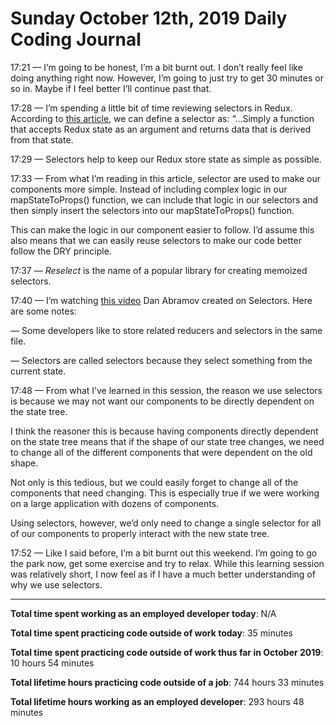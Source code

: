 # Sunday October 12th, 2019 Daily Coding Journal

17:21 — I’m going to be honest, I’m a bit burnt out. I don’t really feel like doing anything right now. However, I’m going to just try to get 30 minutes or so in. Maybe if I feel better I’ll continue past that.

17:28 — I’m spending a little bit of time reviewing selectors in Redux. According to [this article](https://medium.com/@matthew.holman/what-is-a-redux-selector-a517acee1fe8), we can define a selector as:
“…Simply a function that accepts Redux state as an argument and returns data that is derived from that state.

17:29 — Selectors help to keep our Redux store state as simple as possible. 

17:33 — From what I’m reading in this article, selector are used to make our components more simple. Instead of including complex logic in our mapStateToProps() function, we can include that logic in our selectors and then simply insert the selectors into our mapStateToProps() function. 

This can make the logic in our component easier to follow. I’d assume this also means that we can easily reuse selectors to make our code better follow the DRY principle.

17:37 — *Reselect* is the name of a popular library for creating memoized selectors.

17:40 — I’m watching [this video](https://egghead.io/lessons/javascript-redux-colocating-selectors-with-reducers) Dan Abramov created on Selectors. Here are some notes:

— Some developers like to store related reducers and selectors in the same file.

— Selectors are called selectors because they select something from the current state.

17:48 — From what I’ve learned in this session, the reason we use selectors is because we may not want our components to be directly dependent on the state tree. 

I think the reasoner this is because having components directly dependent on the state tree means that if the shape of our state tree changes, we need to change all of the different components that were dependent on the old shape.

Not only is this tedious, but we could easily forget to change all of the components that need changing. This is especially true if we were working on a large application with dozens of components.

Using selectors, however, we’d only need to change a single selector for all of our components to properly interact with the new state tree.

17:52 — Like I said before, I’m a bit burnt out this weekend. I’m going to go the park now, get some exercise and try to relax. While this learning session was relatively short, I now feel as if I have a much better understanding of why we use selectors.

___
**Total time spent working as an employed developer today**: N/A

**Total time spent practicing code outside of work today**: 35 minutes

**Total time spent practicing code outside of work thus far in October 2019**: 10 hours 54 minutes

**Total lifetime hours practicing code outside of a job**: 744 hours 33 minutes

**Total lifetime hours working as an employed developer**: 293 hours 48 minutes